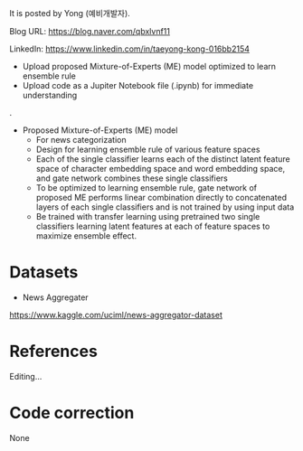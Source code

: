 
It is posted by Yong (예비개발자).

Blog URL: https://blog.naver.com/qbxlvnf11

LinkedIn: https://www.linkedin.com/in/taeyong-kong-016bb2154

- Upload proposed Mixture-of-Experts (ME) model optimized to learn ensemble rule
- Upload code as a Jupiter Notebook file (.ipynb) for immediate understanding

.

- Proposed Mixture-of-Experts (ME) model
  - For news categorization
  - Design for learning ensemble rule of various feature spaces
  - Each of the single classifier learns each of the distinct latent feature space of character embedding space and word embedding space, and gate network combines these single classifiers
  - To be optimized to learning ensemble rule, gate network of proposed ME performs linear combination directly to concatenated layers of each single classifiers and is not trained by using input data
  - Be trained with transfer learning using pretrained two single classifiers learning latent features at each of feature spaces to maximize ensemble effect.

Datasets
=============

- News Aggregater

https://www.kaggle.com/uciml/news-aggregator-dataset


References
=============

Editing...


Code correction
=============

None
